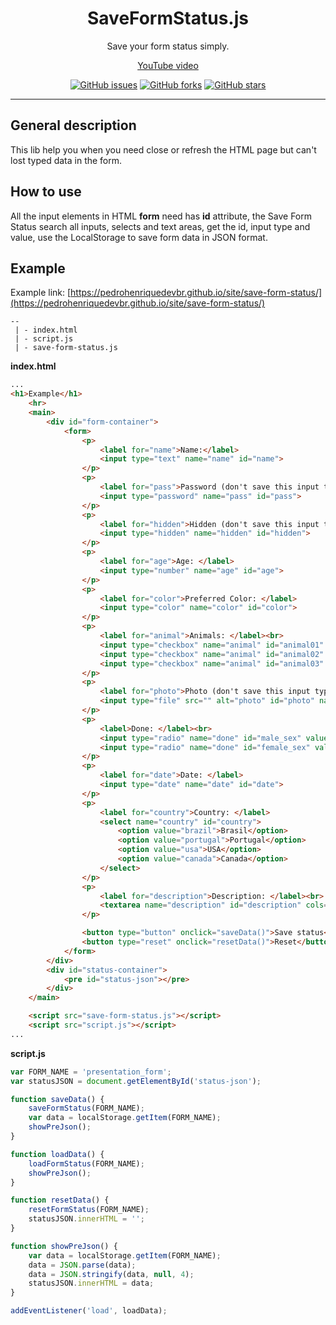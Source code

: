 <h1 align="center">SaveFormStatus.js</h1>

<p align="center">
Save your form status simply.
</p>

<p align="center">
 <a href="https://youtu.be/XJXO_RyFQLo">YouTube video</a>
</p>

<p align="center">
<a href="https://github.com/PedroHenriqueDevBR/save-form-status.js/issues"><img alt="GitHub issues" src="https://img.shields.io/github/issues/PedroHenriqueDevBR/save-form-status.js"></a>
<a href="https://github.com/PedroHenriqueDevBR/save-form-status.js/network"><img alt="GitHub forks" src="https://img.shields.io/github/forks/PedroHenriqueDevBR/save-form-status.js?style=flat-square"></a>
<a href="https://github.com/PedroHenriqueDevBR/save-form-status.js/stargazers"><img alt="GitHub stars" src="https://img.shields.io/github/stars/PedroHenriqueDevBR/save-form-status.js?style=flat-square"></a>
</p> 

<hr>

## General description

This lib help you when you need close or refresh the HTML page but can't lost typed data in the form.

## How to use

All the input elements in HTML **form** need has **id** attribute, the Save Form Status search all inputs, selects and text areas, get the id, input type and value, use the LocalStorage to save form data in JSON format.

## Example

Example link: [https://pedrohenriquedevbr.github.io/site/save-form-status/](https://pedrohenriquedevbr.github.io/site/save-form-status/)

```
--
 | - index.html
 | - script.js
 | - save-form-status.js
```

**index.html**
```html
...
<h1>Example</h1>
    <hr>
    <main>
        <div id="form-container">
            <form>
                <p>
                    <label for="name">Name:</label>
                    <input type="text" name="name" id="name">
                </p>
                <p>
                    <label for="pass">Password (don't save this input type):</label>
                    <input type="password" name="pass" id="pass">
                </p>
                <p>
                    <label for="hidden">Hidden (don't save this input type):</label>
                    <input type="hidden" name="hidden" id="hidden">
                </p>
                <p>
                    <label for="age">Age: </label>
                    <input type="number" name="age" id="age">
                </p>
                <p>
                    <label for="color">Preferred Color: </label>
                    <input type="color" name="color" id="color">
                </p>
                <p>
                    <label for="animal">Animals: </label><br>
                    <input type="checkbox" name="animal" id="animal01" value="Dog">Dog<br>
                    <input type="checkbox" name="animal" id="animal02" value="Cat">Cat<br>
                    <input type="checkbox" name="animal" id="animal03" value="Ramster">Ramster<br>
                </p>
                <p>
                    <label for="photo">Photo (don't save this input type): </label>
                    <input type="file" src="" alt="photo" id="photo" name="photo">
                </p>
                <p>
                    <label>Done: </label><br>
                    <input type="radio" name="done" id="male_sex" value="Yes">Yes<br>
                    <input type="radio" name="done" id="female_sex" value="No">No<br>
                </p>
                <p>
                    <label for="date">Date: </label>
                    <input type="date" name="date" id="date">
                </p>
                <p>
                    <label for="country">Country: </label>
                    <select name="country" id="country">
                        <option value="brazil">Brasil</option>
                        <option value="portugal">Portugal</option>
                        <option value="usa">USA</option>
                        <option value="canada">Canada</option>
                    </select>
                </p>
                <p>
                    <label for="description">Description: </label><br>
                    <textarea name="description" id="description" cols="30" rows="10"></textarea>
                </p>

                <button type="button" onclick="saveData()">Save status</button>
                <button type="reset" onclick="resetData()">Reset</button>
            </form>
        </div>
        <div id="status-container">
            <pre id="status-json"></pre>
        </div>
    </main>

    <script src="save-form-status.js"></script>
    <script src="script.js"></script>
...
```

**script.js**
```javascript
var FORM_NAME = 'presentation_form';
var statusJSON = document.getElementById('status-json');

function saveData() {
    saveFormStatus(FORM_NAME);
    var data = localStorage.getItem(FORM_NAME);
    showPreJson();
}

function loadData() {
    loadFormStatus(FORM_NAME);
    showPreJson();
}

function resetData() {
    resetFormStatus(FORM_NAME);
    statusJSON.innerHTML = '';
}

function showPreJson() {
    var data = localStorage.getItem(FORM_NAME);
    data = JSON.parse(data);
    data = JSON.stringify(data, null, 4);
    statusJSON.innerHTML = data;
}

addEventListener('load', loadData);
```
